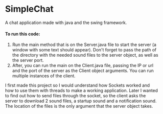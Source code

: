 # SimpleChat
A chat application made with java and the swing framework.

#### To run this code:

1. Run the main method that is on the Server.java file to start the server (a window with some text should appear). Don't forget to pass the path of the directory with the needed sound files to the server object, as well as the server port.
2. After, you can run the main on the Client.java file, passing the IP or url and the port of the server as the Client object arguments. You can run multiple instances of the client.

I first made this project so I would understand how Sockets worked and how to use them with threads to make a working application. Later I wanted to find out how to send files through the socket, so the client asks the server to download 2 sound files, a startup sound and a notification sound. The location of the files is the only argument that the server object takes.
